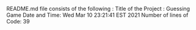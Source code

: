README.md file consists of the following :
Title of the Project : Guessing Game 
Date and Time:
Wed Mar 10 23:21:41 EST 2021
Number of lines of Code:
39
